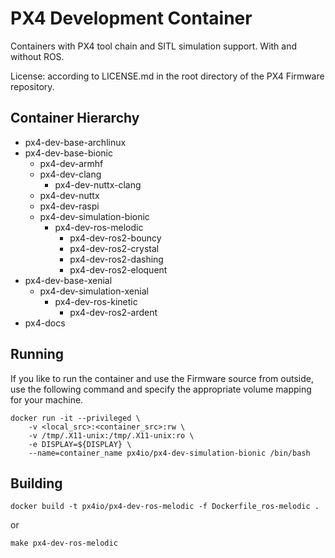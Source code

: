 # PX4 Development Container #

Containers with PX4 tool chain and SITL simulation support. With and without ROS.

License: according to LICENSE.md in the root directory of the PX4 Firmware repository.

## Container Hierarchy ##

 - px4-dev-base-archlinux
 - px4-dev-base-bionic
   - px4-dev-armhf
   - px4-dev-clang
     - px4-dev-nuttx-clang
   - px4-dev-nuttx
   - px4-dev-raspi
   - px4-dev-simulation-bionic
     - px4-dev-ros-melodic
       - px4-dev-ros2-bouncy
       - px4-dev-ros2-crystal
       - px4-dev-ros2-dashing
       - px4-dev-ros2-eloquent
 - px4-dev-base-xenial
   - px4-dev-simulation-xenial
     - px4-dev-ros-kinetic
       - px4-dev-ros2-ardent
 - px4-docs

## Running ##

If you like to run the container and use the Firmware source from outside, use the following command and specify the appropriate volume mapping for your machine.

```console
docker run -it --privileged \
	-v <local_src>:<container_src>:rw \
	-v /tmp/.X11-unix:/tmp/.X11-unix:ro \
	-e DISPLAY=${DISPLAY} \
	--name=container_name px4io/px4-dev-simulation-bionic /bin/bash

```

## Building ##

```console
docker build -t px4io/px4-dev-ros-melodic -f Dockerfile_ros-melodic .

```

or

```console
make px4-dev-ros-melodic

```
